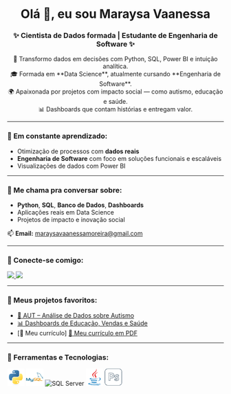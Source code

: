 <h1 align="center">Olá 👋, eu sou Maraysa Vaanessa</h1>
<h3 align="center">✨ Cientista de Dados formada | Estudante de Engenharia de Software ✨</h3>

<p align="center">
🚀 Transformo dados em decisões com Python, SQL, Power BI e intuição analítica.<br>
🎓 Formada em **Data Science**, atualmente cursando **Engenharia de Software**.<br>
🌍 Apaixonada por projetos com impacto social — como autismo, educação e saúde.<br>
📊 Dashboards que contam histórias e entregam valor.
</p>

---

### 🌱 Em constante aprendizado:
- Otimização de processos com **dados reais**
- **Engenharia de Software** com foco em soluções funcionais e escaláveis
- Visualizações de dados com Power BI

---

### 💬 Me chama pra conversar sobre:
- **Python**, **SQL**, **Banco de Dados**, **Dashboards**
- Aplicações reais em Data Science
- Projetos de impacto e inovação social

📫 **Email:** maraysavaanessamoreira@gmail.com

---

### 🔗 Conecte-se comigo:
<p align="left">
  <a href="https://www.linkedin.com/in/maraysa-vaanessa-moreira-6b9125285/" target="_blank">
    <img src="https://img.shields.io/badge/-LinkedIn-0077B5?style=flat&logo=linkedin&logoColor=white" />
  </a>
  <a href="https://instagram.com/maraysavm" target="_blank">
    <img src="https://img.shields.io/badge/-Instagram-E4405F?style=flat&logo=instagram&logoColor=white" />
  </a>
</p>

---

### 💼 Meus projetos favoritos:
- [📁 AUT – Análise de Dados sobre Autismo](https://github.com/MaraysaVaanessa/AUT)
- [📊 Dashboards de Educação, Vendas e Saúde](#)
- [📄 Meu currículo] [📄 Meu currículo em PDF](https://github.com/MaraysaVaanessa/curriculo/blob/main/Curriculo.pdf)


---

### 🧰 Ferramentas e Tecnologias:
<p>
  <img src="https://raw.githubusercontent.com/devicons/devicon/master/icons/python/python-original.svg" width="40" title="Python"/>
  <img src="https://raw.githubusercontent.com/devicons/devicon/master/icons/mysql/mysql-original-wordmark.svg" width="40" title="MySQL"/>
  <img src="https://www.svgrepo.com/show/303229/microsoft-sql-server-logo.svg" width="40" title="SQL Server"/>
  <img src="https://raw.githubusercontent.com/devicons/devicon/master/icons/java/java-original.svg" width="40" title="Java"/>
  <img src="https://raw.githubusercontent.com/devicons/devicon/master/icons/photoshop/photoshop-line.svg" width="40" title="Photoshop"/>
</p>

